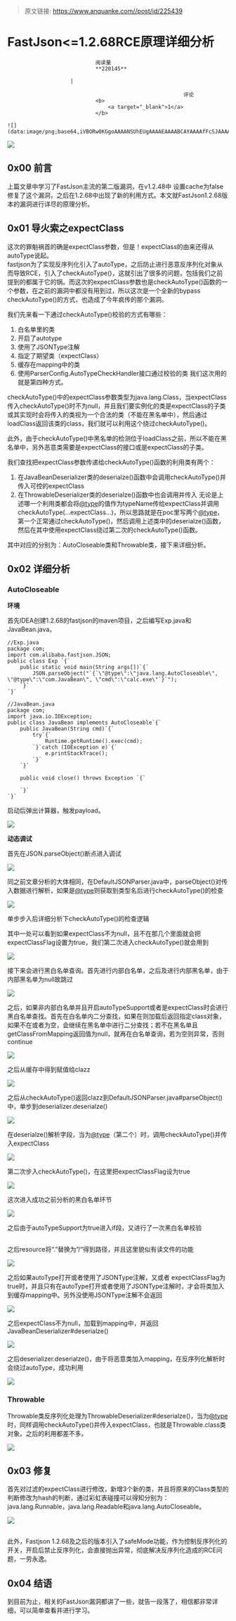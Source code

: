 > 原文链接: https://www.anquanke.com//post/id/225439 


# FastJson&lt;=1.2.68RCE原理详细分析


                                阅读量   
                                **220145**
                            
                        |
                        
                                                            评论
                                <b>
                                    <a target="_blank">1</a>
                                </b>
                                                                                                                                    ![](data:image/png;base64,iVBORw0KGgoAAAANSUhEUgAAAAEAAAABCAYAAAAfFcSJAAAAAXNSR0IArs4c6QAAAARnQU1BAACxjwv8YQUAAAAJcEhZcwAADsQAAA7EAZUrDhsAAAANSURBVBhXYzh8+PB/AAffA0nNPuCLAAAAAElFTkSuQmCC)
                                                                                            



[![](https://p2.ssl.qhimg.com/t0175552f2250560322.jpg)](https://p2.ssl.qhimg.com/t0175552f2250560322.jpg)



## 0x00 前言

上篇文章中学习了FastJson主流的第二版漏洞，在v1.2.48中 设置cache为false修复了这个漏洞，之后在1.2.68中出现了新的利用方式。本文就FastJson1.2.68版本的漏洞进行详尽的原理分析。



## 0x01 导火索之expectClass

这次的罪魁祸首的确是expectClass参数，但是！expectClass的由来还得从autoType说起。<br>
fastjson为了实现反序列化引入了autoType，之后防止进行恶意反序列化对象从而导致RCE，引入了checkAutoType()，这就引出了很多的问题，包括我们之前提到的都属于它的锅。而这次的expectClass参数也是checkAutoType()函数的一个参数，在之前的漏洞中都没有用到过，所以这次是一个全新的bypass checkAutoType()的方式，也造成了今年疯传的那个漏洞。

我们先来看一下通过checkAutoType()校验的方式有哪些：
1. 白名单里的类
1. 开启了autotype
1. 使用了JSONType注解
1. 指定了期望类（expectClass）
1. 缓存在mapping中的类
1. 使用ParserConfig.AutoTypeCheckHandler接口通过校验的类
我们这次用的就是第四种方式。

checkAutoType()中的expectClass参数类型为java.lang.Class，当expectClass传入checkAutoType()时不为null，并且我们要实例化的类是expectClass的子类或其实现时会将传入的类视为一个合法的类（不能在黑名单中），然后通过loadClass返回该类的class，我们就可以利用这个绕过checkAutoType()。

此外，由于checkAutoType()中黑名单的检测位于loadClass之前，所以不能在黑名单中，另外恶意类需要是expectClass的接口或是expectClass的子类。

我们查找把expectClass参数传递给checkAutoType()函数的利用类有两个：
1. 在JavaBeanDeserializer类的deserialze()函数中会调用checkAutoType()并传入可控的expectClass
1. 在ThrowableDeserializer类的deserialze()函数中也会调用并传入
无论是上述哪一个利用类都会将[@type](https://github.com/type)的值作为typeName传给expectClass并调用checkAutoType(…expectClass…)，所以思路就是在poc里写两个[@type](https://github.com/type)，第一个正常通过checkAutoType()，然后调用上述类中的deserialze()函数，然后在其中使用expectClass绕过第二次的checkAutoType()函数。

其中对应的分别为：AutoCloseable类和Throwable类，接下来详细分析。



## 0x02 详细分析

### <a class="reference-link" name="AutoCloseable"></a>AutoCloseable

<a class="reference-link" name="%E7%8E%AF%E5%A2%83"></a>**环境**

首先IDEA创建1.2.68的fastjson的maven项目，之后编写Exp.java和JavaBean.java。

```
//Exp.java
package com;
import com.alibaba.fastjson.JSON;
public class Exp `{`
    public static void main(String args[])`{`
        JSON.parseObject("`{`\"@type\":\"java.lang.AutoCloseable\", \"@type\":\"com.JavaBean\", \"cmd\":\"calc.exe\"`}`");
    `}`
`}`
```

```
//JavaBean.java
package com;
import java.io.IOException;
public class JavaBean implements AutoCloseable`{`
    public JavaBean(String cmd)`{`
        try`{`
            Runtime.getRuntime().exec(cmd);
        `}`catch (IOException e)`{`
            e.printStackTrace();
        `}`
    `}`

    public void close() throws Exception `{`

    `}`
`}`
```

启动后弹出计算器，触发payload。

[![](https://p1.ssl.qhimg.com/t01d7deb4e276234883.png)](https://p1.ssl.qhimg.com/t01d7deb4e276234883.png)

<a class="reference-link" name="%E5%8A%A8%E6%80%81%E8%B0%83%E8%AF%95"></a>**动态调试**

首先在JSON.parseObject()断点进入调试

[![](https://p4.ssl.qhimg.com/t0156a217eb614d5006.png)](https://p4.ssl.qhimg.com/t0156a217eb614d5006.png)

同之前文章分析的大体相同，在DefaultJSONParser.java中，parseObject()对传入数据进行解析，如果是[@type](https://github.com/type)则获取到类型名后进行checkAutoType()的检查

[![](https://p3.ssl.qhimg.com/t01e8b12cda4110a9d8.png)](https://p3.ssl.qhimg.com/t01e8b12cda4110a9d8.png)

单步步入后详细分析下checkAutoType()的检查逻辑

其中一处可以看到如果expectClass不为null，且不在那几个里面就会把expectClassFlag设置为true，我们第二次进入checkAutoType()就会用到

[![](https://p0.ssl.qhimg.com/t01be5e4e6102c6b467.png)](https://p0.ssl.qhimg.com/t01be5e4e6102c6b467.png)

接下来会进行黑白名单查询。首先进行内部白名单，之后及进行内部黑名单，由于内部黑名单为null故跳过

[![](https://p4.ssl.qhimg.com/t01b5deb818a645084f.png)](https://p4.ssl.qhimg.com/t01b5deb818a645084f.png)

之后，如果非内部白名单并且开启autoTypeSupport或者是expectClass时会进行黑白名单查找。首先在白名单内二分查找，如果在则加载后返回指定class对象，如果不在或者为空，会继续在黑名单中进行二分查找；若不在黑名单且getClassFromMapping返回值为null，就再在白名单查询，若为空则异常，否则continue

[![](https://p4.ssl.qhimg.com/t01a551267616ee39d8.png)](https://p4.ssl.qhimg.com/t01a551267616ee39d8.png)

之后从缓存中得到赋值给clazz

[![](https://p5.ssl.qhimg.com/t0127bd18821b1600ce.png)](https://p5.ssl.qhimg.com/t0127bd18821b1600ce.png)

之后从checkAutoType()返回clazz到DefaultJSONParser.java#parseObject()中，单步到deserializer.deserialze()

[![](https://p4.ssl.qhimg.com/t012b6b38ffd8d90f23.png)](https://p4.ssl.qhimg.com/t012b6b38ffd8d90f23.png)

在deserialze()解析字段，当为[@type](https://github.com/type)（第二个）时，调用checkAutoType()并传入expectClass

[![](https://p4.ssl.qhimg.com/t01c28b943955cf9b3d.png)](https://p4.ssl.qhimg.com/t01c28b943955cf9b3d.png)

第二次步入checkAutoType()，在这里把expectClassFlag设为true

[![](https://p5.ssl.qhimg.com/t017449beae2c8900d3.png)](https://p5.ssl.qhimg.com/t017449beae2c8900d3.png)

这次进入成功之前分析的黑白名单环节

[![](https://p2.ssl.qhimg.com/t019161144226fb007f.png)](https://p2.ssl.qhimg.com/t019161144226fb007f.png)

之后由于autoTypeSupport为true进入if段，又进行了一次黑白名单校验

[![](data:image/png;base64,iVBORw0KGgoAAAANSUhEUgAAAAEAAAABCAYAAAAfFcSJAAAAAXNSR0IArs4c6QAAAARnQU1BAACxjwv8YQUAAAAJcEhZcwAADsQAAA7EAZUrDhsAAAANSURBVBhXYzh8+PB/AAffA0nNPuCLAAAAAElFTkSuQmCC)](https://p2.ssl.qhimg.com/t01c11312daf3fcef96.png)

之后resource将“.”替换为”/“得到路径，并且这里貌似有读文件的功能

[![](https://p5.ssl.qhimg.com/t01db3d44b0258944e3.png)](https://p5.ssl.qhimg.com/t01db3d44b0258944e3.png)

之后如果autoType打开或者使用了JSONType注解，又或者 expectClassFlag为true时，并且只有在autoType打开或者使用了JSONType注解时，才会将类加入到缓存mapping中。另外没使用JSONType注解不会返回

[![](https://p3.ssl.qhimg.com/t01bc44c10bf6f9e607.png)](https://p3.ssl.qhimg.com/t01bc44c10bf6f9e607.png)

之后expectClass不为null，加载到mapping中，并返回JavaBeanDeserializer#deserialze()

[![](https://p1.ssl.qhimg.com/t01bcab1e8286e76f1b.png)](https://p1.ssl.qhimg.com/t01bcab1e8286e76f1b.png)

之后deserializer.deserialze()，由于将恶意类加入mapping，在反序列化解析时会绕过autoType，成功利用

[![](https://p2.ssl.qhimg.com/t01a595d0084598be5a.png)](https://p2.ssl.qhimg.com/t01a595d0084598be5a.png)

### <a class="reference-link" name="Throwable"></a>Throwable

Throwable类反序列化处理为ThrowableDeserializer#deserialze()，当为[@type](https://github.com/type)时，同样调用checkAutoType()并传入expectClass，也就是Throwable.class类对象。之后的利用都差不多。

[![](https://p1.ssl.qhimg.com/t018f8c87791c74c243.png)](https://p1.ssl.qhimg.com/t018f8c87791c74c243.png)



## 0x03 修复

首先对过滤的expectClass进行修改，新增3个新的类，并且将原来的Class类型的判断修改为hash的判断，通过彩虹表碰撞可以得知分别为：java.lang.Runnable，java.lang.Readable和java.lang.AutoCloseable。

[![](https://p0.ssl.qhimg.com/t018a82f640844a22e8.png)](https://p0.ssl.qhimg.com/t018a82f640844a22e8.png)

[![](data:image/png;base64,iVBORw0KGgoAAAANSUhEUgAAAAEAAAABCAYAAAAfFcSJAAAAAXNSR0IArs4c6QAAAARnQU1BAACxjwv8YQUAAAAJcEhZcwAADsQAAA7EAZUrDhsAAAANSURBVBhXYzh8+PB/AAffA0nNPuCLAAAAAElFTkSuQmCC)](https://p1.ssl.qhimg.com/t01e18001cea731ff81.png)

此外，Fastjson 1.2.68及之后的版本引入了safeMode功能，作为控制反序列化的开关，开启后禁止反序列化，会直接抛出异常，彻底解决反序列化造成的RCE问题，一劳永逸。



## 0x04 结语

到目前为止，相关的FastJson漏洞都讲了一些，就告一段落了，相信都非常详细，可以简单查看并进行学习。
